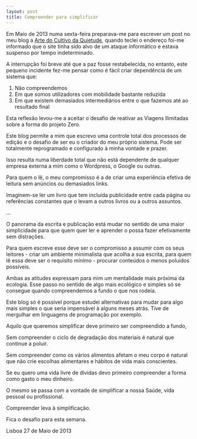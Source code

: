 ```yaml
---
layout: post
title: Compreender para simplificar
---
```

Em Maio de 2013 numa sexta-feira preparava-me para escrever um post no meu blog a [Arte do Cultivo da Quietude](http://devagar.org/chikung), quando teclei o endereço foi-me informado que o site tinha sido alvo de um ataque informático e estava suspenso por tempo indeterminado.

A interrupção foi breve até que a paz fosse restabelecida, no entanto, este pequeno incidente fez-me pensar como é fácil criar dependência de um sistema que:

1. Não compreendemos 
2. Em que somos utilizadores com mobilidade bastante reduzida
3. Em que existem demasiados intermediários entre o que fazemos até ao resultado final

Esta reflexão levou-me a aceitar o desafio de reativar as Viagens Ilimitadas sobre a forma do projeto Zero.

Este blog permite a mim que escrevo uma controle total dos processos de edição e o desafio de ser eu o criador do meu próprio sistema. Pode ser totalmente reprogramado e configurado à minha vontade e prazer. 

Isso resulta numa liberdade total que não está dependente de qualquer empresa externa a mim como o Wordpress, o Google ou outras.

Para quem o lê, o meu compromisso é a de criar uma experiência efetiva de leitura sem anúncios ou demasiados links. 

Imaginem-se ler um livro que tem incluída publicidade entre cada página ou referências constantes que o levam a outros livros ou a outros assuntos. 

...

O panorama da escrita e publicação está mudar no sentido de uma maior simplicidade para que quem quer ler e aprender o possa fazer efetivamente sem distrações. 

Para quem escreve esse deve ser o compromisso a assumir com os seus leitores - criar um ambiente minimalista que acolha a sua escrita, para quem lê essa deve ser o requisito mínimo - procurar conteúdos o menos poluídos possíveis. 

Ambas as atitudes expressam para mim um mentalidade mais próxima da ecologia. Esse passo no sentido de algo mais ecológico e simples só se consegue quando compreendemos a fundo o que nos rodeia.

Este blog só é possível porque estudei alternativas para mudar para algo mais simples o que seria impensável à alguns meses atrás. Tive de mergulhar em linguagens de programação por exemplo.

Aquilo que queremos simplificar deve primeiro ser compreendido a fundo, 

Sem compreender o ciclo de degradação dos materiais é natural que continue a poluir.

Sem compreender como os vários alimentos afetam o meu corpo é natural que não crie escolhas alimentares e hábitos de vida mais conscientes.

Se eu quero uma vida livre de dividas devo primeiro compreender a forma como gasto o meu dinheiro.

O mesmo se passa com a vontade de simplificar a nossa Saúde, vida pessoal ou profissional.

Compreender leva à simplificação. 

Fica o desafio para esta semana.

Lisboa 27 de Maio de 2013
